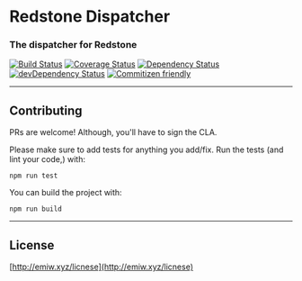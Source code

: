 # Redstone Dispatcher
### The dispatcher for Redstone

[![Build Status][build-image]][build-link]
[![Coverage Status][coverage-image]][coverage-link]
[![Dependency Status][dependency-image]][dependency-link]
[![devDependency Status][dev-dependency-image]][dev-dependency-link]
[![Commitizen friendly][commitizen-image]][commitizen-link]

---

## Contributing

PRs are welcome! Although, you'll have to sign the CLA.

Please make sure to add tests for anything you add/fix. Run the tests (and lint your code,) with:

    npm run test


You can build the project with:

    npm run build


---

## License

[http://emiw.xyz/licnese](http://emiw.xyz/licnese)

[build-image]: https://travis-ci.org/emiw/redstone-dispatcher.svg "Build Status"
[build-link]: https://travis-ci.org/emiw/redstone-dispatcher
[coverage-image]: https://coveralls.io/repos/emiw/redstone-dispatcher/badge.svg?branch=master&service=github "Code Coverage"
[coverage-link]: https://coveralls.io/github/emiw/redstone-dispatcher?branch=master
[dependency-image]: https://david-dm.org/emiw/redstone-dispatcher.svg "Dependency Status"
[dependency-link]: https://david-dm.org/emiw/redstone-dispatcher
[dev-dependency-image]: https://david-dm.org/emiw/redstone-dispatcher/dev-status.svg "DevDependency Status"
[dev-dependency-link]: https://david-dm.org/emiw/redstone-dispatcher#info=devDependencies
[commitizen-image]: https://img.shields.io/badge/commitizen-friendly-brightgreen.svg "Commitizen friendly"
[commitizen-link]: http://commitizen.github.io/cz-cli/
